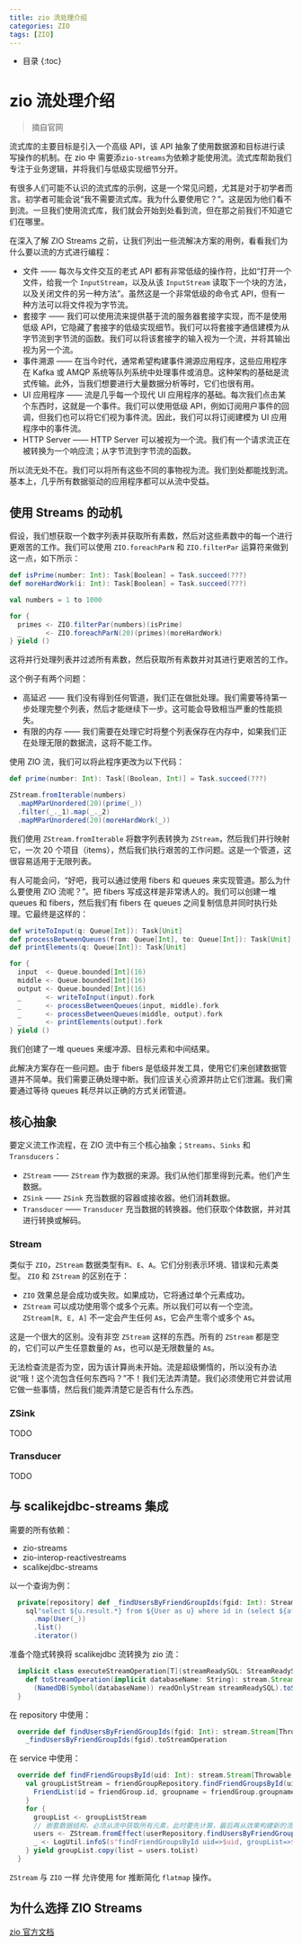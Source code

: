 ```yaml
---
title: zio 流处理介绍
categories: ZIO
tags: [ZIO]
---
```



* 目录
{:toc}

# zio 流处理介绍

> 摘自官网

流式库的主要目标是引入一个高级 API，该 API 抽象了使用数据源和目标进行读写操作的机制。在 zio 中 需要添`zio-streams`为依赖才能使用流。流式库帮助我们专注于业务逻辑，并将我们与低级实现细节分开。

有很多人们可能不认识的流式库的示例，这是一个常见问题，尤其是对于初学者而言。初学者可能会说“我不需要流式库。我为什么要使用它？”。这是因为他们看不到流。一旦我们使用流式库，我们就会开始到处看到流，但在那之前我们不知道它们在哪里。

在深入了解 ZIO Streams 之前，让我们列出一些流解决方案的用例，看看我们为什么要以流的方式进行编程：

- 文件 —— 每次与文件交互的老式 API 都有非常低级的操作符，比如“打开一个文件，给我一个 `InputStream`，以及从该 `InputStream` 读取下一个块的方法，以及关闭文件的另一种方法”。虽然这是一个非常低级的命令式 API，但有一种方法可以将文件视为字节流。
- 套接字 —— 我们可以使用流来提供基于流的服务器套接字实现，而不是使用低级 API，它隐藏了套接字的低级实现细节。我们可以将套接字通信建模为从字节流到字节流的函数。我们可以将该套接字的输入视为一个流，并将其输出视为另一个流。
- 事件溯源 —— 在当今时代，通常希望构建事件溯源应用程序，这些应用程序在 Kafka 或 AMQP 系统等队列系统中处理事件或消息。这种架构的基础是流式传输。此外，当我们想要进行大量数据分析等时，它们也很有用。
- UI 应用程序 —— 流是几乎每一个现代 UI 应用程序的基础。每次我们点击某个东西时，这就是一个事件。我们可以使用低级 API，例如订阅用户事件的回调，但我们也可以将它们视为事件流。因此，我们可以将订阅建模为 UI 应用程序中的事件流。
- HTTP Server —— HTTP Server 可以被视为一个流。我们有一个请求流正在被转换为一个响应流；从字节流到字节流的函数。

所以流无处不在。我们可以将所有这些不同的事物视为流。我们到处都能找到流。基本上，几乎所有数据驱动的应用程序都可以从流中受益。

## 使用 Streams 的动机

假设，我们想获取一个数字列表并获取所有素数，然后对这些素数中的每一个进行更艰苦的工作。我们可以使用 `ZIO.foreachParN` 和 `ZIO.filterPar` 运算符来做到这一点，如下所示：

```scala
def isPrime(number: Int): Task[Boolean] = Task.succeed(???)
def moreHardWork(i: Int): Task[Boolean] = Task.succeed(???)

val numbers = 1 to 1000

for {
  primes <- ZIO.filterPar(numbers)(isPrime)
  _      <- ZIO.foreachParN(20)(primes)(moreHardWork)
} yield ()
```

这将并行处理列表并过滤所有素数，然后获取所有素数并对其进行更艰苦的工作。

这个例子有两个问题：

- 高延迟 —— 我们没有得到任何管道，我们正在做批处理。我们需要等待第一步处理完整个列表，然后才能继续下一步。这可能会导致相当严重的性能损失。
- 有限的内存 —— 我们需要在处理它时将整个列表保存在内存中，如果我们正在处理无限的数据流，这将不能工作。

使用 ZIO 流，我们可以将此程序更改为以下代码：

```scala
def prime(number: Int): Task[(Boolean, Int)] = Task.succeed(???)

ZStream.fromIterable(numbers)
  .mapMParUnordered(20)(prime(_))
  .filter(_._1).map(_._2)
  .mapMParUnordered(20)(moreHardWork(_))
```

我们使用 `ZStream.fromIterable` 将数字列表转换为 `ZStream`，然后我们并行映射它，一次 20 个项目（items），然后我们执行艰苦的工作问题。这是一个管道，这很容易适用于无限列表。

有人可能会问，“好吧，我可以通过使用 fibers 和 queues 来实现管道。那么为什么要使用 ZIO 流呢？”。把 fibers 写成这样是非常诱人的。我们可以创建一堆 queues 和 fibers，然后我们有 fibers 在 queues 之间复制信息并同时执行处理。它最终是这样的：

```scala
def writeToInput(q: Queue[Int]): Task[Unit]                            = Task.succeed(???)
def processBetweenQueues(from: Queue[Int], to: Queue[Int]): Task[Unit] = Task.succeed(???)
def printElements(q: Queue[Int]): Task[Unit]                           = Task.succeed(???)

for {
  input  <- Queue.bounded[Int](16)
  middle <- Queue.bounded[Int](16)
  output <- Queue.bounded[Int](16)
  _      <- writeToInput(input).fork
  _      <- processBetweenQueues(input, middle).fork
  _      <- processBetweenQueues(middle, output).fork
  _      <- printElements(output).fork
} yield ()
```

我们创建了一堆 queues 来缓冲源、目标元素和中间结果。

此解决方案存在一些问题。由于 fibers 是低级并发工具，使用它们来创建数据管道并不简单。我们需要正确处理中断。我们应该关心资源并防止它们泄漏。我们需要通过等待 queues 耗尽并以正确的方式关闭管道。

## 核心抽象

要定义流工作流程，在 ZIO 流中有三个核心抽象；`Streams`、`Sinks` 和 `Transducers`：

- `ZStream` —— `ZStream` 作为数据的来源。我们从他们那里得到元素。他们产生数据。
- `ZSink` —— `ZSink` 充当数据的容器或接收器。他们消耗数据。
- `Transducer` —— `Transducer` 充当数据的转换器。他们获取个体数据，并对其进行转换或解码。

### Stream

类似于 `ZIO`，`ZStream` 数据类型有`R`、`E`、`A`。它们分别表示环境、错误和元素类型。 `ZIO` 和 `ZStream` 的区别在于：

- `ZIO` 效果总是会成功或失败。如果成功，它将通过单个元素成功。
- `ZStream` 可以成功使用零个或多个元素。所以我们可以有一个空流。 `ZStream[R, E, A]` 不一定会产生任何 `A`s，它会产生零个或多个 `A`s。

这是一个很大的区别。没有非空 `ZStream` 这样的东西。所有的 `ZStream` 都是空的，它们可以产生任意数量的 `A`s，也可以是无限数量的 `A`s。

无法检查流是否为空，因为该计算尚未开始。流是超级懒惰的，所以没有办法说“哦！这个流包含任何东西吗？”不！我们无法弄清楚。我们必须使用它并尝试用它做一些事情，然后我们能弄清楚它是否有什么东西。

### ZSink

TODO

### Transducer

TODO

## 与 scalikejdbc-streams 集成

需要的所有依赖：

- zio-streams
- zio-interop-reactivestreams
- scalikejdbc-streams

以一个查询为例：

```scala
  private[repository] def _findUsersByFriendGroupIds(fgid: Int): StreamReadySQL[User] =
    sql"select ${u.result.*} from ${User as u} where id in (select ${af.uid} from ${AddFriend as af} where fgid = ${fgid});"
      .map(User(_))
      .list()
      .iterator()
```

准备个隐式转换将 scalikejdbc 流转换为 zio 流：

```scala
  implicit class executeStreamOperation[T](streamReadySQL: StreamReadySQL[T]) {
    def toStreamOperation(implicit databaseName: String): stream.Stream[Throwable, T] =
      (NamedDB(Symbol(databaseName)) readOnlyStream streamReadySQL).toStream()
  }
```

在 repository 中使用：

```scala
  override def findUsersByFriendGroupIds(fgid: Int): stream.Stream[Throwable, model.User] =
    _findUsersByFriendGroupIds(fgid).toStreamOperation
```

在 service 中使用：

```scala
  override def findFriendGroupsById(uid: Int): stream.Stream[Throwable, FriendList] = {
    val groupListStream = friendGroupRepository.findFriendGroupsById(uid).map { friendGroup =>
      FriendList(id = friendGroup.id, groupname = friendGroup.groupname, Nil)
    }
    for {
      groupList <- groupListStream
      // 嵌套数据结构，必须从流中获取所有元素，此时要先计算，最后再从效果构建新的流。其实没有使用到流的特性 个人认为是API设计本身不太合理。
      users <- ZStream.fromEffect(userRepository.findUsersByFriendGroupIds(groupList.id).runCollect)
      _ <- LogUtil.infoS(s"findFriendGroupsById uid=>$uid, groupList=>$groupList, users=>$users")
    } yield groupList.copy(list = users.toList)
  }
```

`ZStream` 与 `ZIO` 一样 允许使用 for 推断简化 `flatmap` 操作。

## 为什么选择 ZIO Streams

[zio 官方文档](https://zio.dev/version-1.x/datatypes/stream/)